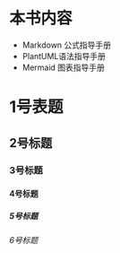 # 本书内容

* Markdown 公式指导手册
* PlantUML语法指导手册
* Mermaid 图表指导手册

# 1号表题

## 2号标题

### 3号标题

#### 4号标题

##### 5号标题

###### 6号标题

